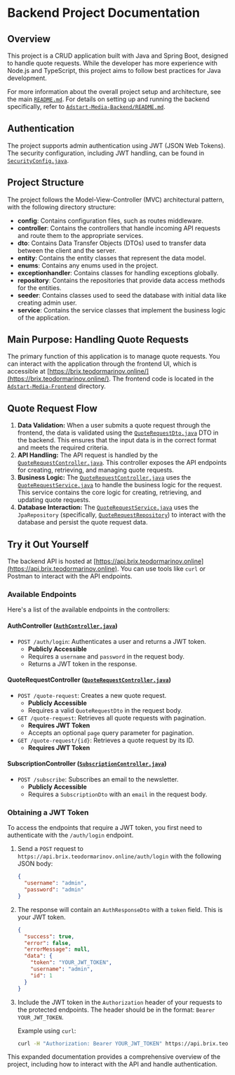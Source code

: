 # Backend Project Documentation

## Overview

This project is a CRUD application built with Java and Spring Boot, designed to handle quote requests. While the developer has more experience with Node.js and TypeScript, this project aims to follow best practices for Java development.

For more information about the overall project setup and architecture, see the main [`README.md`](README.md). For details on setting up and running the backend specifically, refer to [`Adstart-Media-Backend/README.md`](https://github.com/teoMarinov/Adstart-Media-Backend/blob/main/README.md).

## Authentication

The project supports admin authentication using JWT (JSON Web Tokens). The security configuration, including JWT handling, can be found in [`SecurityConfig.java`](https://github.com/teoMarinov/Adstart-Media-Backend/blob/main/src/main/java/com/teodor/backend/config/SecurityConfig.java).

## Project Structure

The project follows the Model-View-Controller (MVC) architectural pattern, with the following directory structure:

*   **config**: Contains configuration files, such as routes middleware.
*   **controller**: Contains the controllers that handle incoming API requests and route them to the appropriate services.
*   **dto**: Contains Data Transfer Objects (DTOs) used to transfer data between the client and the server.
*   **entity**: Contains the entity classes that represent the data model.
*   **enums**: Contains any enums used in the project.
*   **exceptionhandler**: Contains classes for handling exceptions globally.
*   **repository**: Contains the repositories that provide data access methods for the entities.
*   **seeder**: Contains classes used to seed the database with initial data like creating admin user.
*   **service**: Contains the service classes that implement the business logic of the application.

## Main Purpose: Handling Quote Requests

The primary function of this application is to manage quote requests. You can interact with the application through the frontend UI, which is accessible at [https://brix.teodormarinov.online/](https://brix.teodormarinov.online/). The frontend code is located in the [`Adstart-Media-Frontend`](https://github.com/teoMarinov/Adstart-Media-Frontend) directory.

## Quote Request Flow

1.  **Data Validation:** When a user submits a quote request through the frontend, the data is validated using the [`QuoteRequestDto.java`](https://github.com/teoMarinov/Adstart-Media-Backend/blob/main/src/main/java/com/teodor/backend/dto/QuoteRequestDto.java) DTO in the backend. This ensures that the input data is in the correct format and meets the required criteria.
2.  **API Handling:** The API request is handled by the [`QuoteRequestController.java`](https://github.com/teoMarinov/Adstart-Media-Backend/blob/main/src/main/java/com/teodor/backend/controller/QuoteRequestController.java). This controller exposes the API endpoints for creating, retrieving, and managing quote requests.
3.  **Business Logic:** The [`QuoteRequestController.java`](https://github.com/teoMarinov/Adstart-Media-Backend/blob/main/src/main/java/com/teodor/backend/controller/QuoteRequestController.java) uses the [`QuoteRequestService.java`](https://github.com/teoMarinov/Adstart-Media-Backend/blob/main/src/main/java/com/teodor/backend/service/QuoteRequestService.java) to handle the business logic for the request. This service contains the core logic for creating, retrieving, and updating quote requests.
4.  **Database Interaction:** The [`QuoteRequestService.java`](https://github.com/teoMarinov/Adstart-Media-Backend/blob/main/src/main/java/com/teodor/backend/service/QuoteRequestService.java) uses the `JpaRepository` (specifically, [`QuoteRequestRepository`](https://github.com/teoMarinov/Adstart-Media-Backend/blob/main/src/main/java/com/teodor/backend/repository/QuoteRequestRepository.java)) to interact with the database and persist the quote request data.

## Try it Out Yourself

The backend API is hosted at [https://api.brix.teodormarinov.online](https://api.brix.teodormarinov.online). You can use tools like `curl` or Postman to interact with the API endpoints.

### Available Endpoints

Here's a list of the available endpoints in the controllers:

#### AuthController ([`AuthController.java`](Adstart-Media-Backend/src/main/java/com/teodor/backend/controller/AuthController.java))

*   `POST /auth/login`: Authenticates a user and returns a JWT token.
    *   **Publicly Accessible**
    *   Requires a `username` and `password` in the request body.
    *   Returns a JWT token in the response.

#### QuoteRequestController ([`QuoteRequestController.java`](Adstart-Media-Backend/src/main/java/com/teodor/backend/controller/QuoteRequestController.java))

*   `POST /quote-request`: Creates a new quote request.
    *   **Publicly Accessible**
    *   Requires a valid `QuoteRequestDto` in the request body.
*   `GET /quote-request`: Retrieves all quote requests with pagination.
    *   **Requires JWT Token**
    *   Accepts an optional `page` query parameter for pagination.
*   `GET /quote-request/{id}`: Retrieves a quote request by its ID.
    *   **Requires JWT Token**

#### SubscriptionController ([`SubscriptionController.java`](Adstart-Media-Backend/src/main/java/com/teodor/backend/controller/SubscriptionController.java))

*   `POST /subscribe`: Subscribes an email to the newsletter.
    *   **Publicly Accessible**
    *   Requires a `SubscriptionDto` with an `email` in the request body.

### Obtaining a JWT Token

To access the endpoints that require a JWT token, you first need to authenticate with the `/auth/login` endpoint.

1.  Send a `POST` request to `https://api.brix.teodormarinov.online/auth/login` with the following JSON body:

    ```json
    {
      "username": "admin",
      "password": "admin"
    }
    ```

2.  The response will contain an `AuthResponseDto` with a `token` field. This is your JWT token.

    ```json
    {
      "success": true,
      "error": false,
      "errorMessage": null,
      "data": {
        "token": "YOUR_JWT_TOKEN",
        "username": "admin",
        "id": 1
      }
    }
    ```

3.  Include the JWT token in the `Authorization` header of your requests to the protected endpoints. The header should be in the format: `Bearer YOUR_JWT_TOKEN`.

    Example using `curl`:

    ```bash
    curl -H "Authorization: Bearer YOUR_JWT_TOKEN" https://api.brix.teodormarinov.online/quote-request
    ```

This expanded documentation provides a comprehensive overview of the project, including how to interact with the API and handle authentication.
